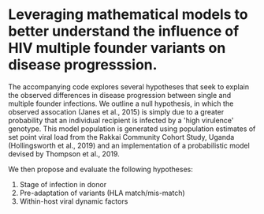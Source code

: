 # Leveraging mathematical models to better understand the influence of HIV multiple founder variants on disease progresssion.

The accompanying code explores several hypotheses that seek to explain the observed differences in disease progression between single and multiple founder infections.
We outline a null hypothesis, in which the observed assocation (Janes et al., 2015) is simply due to a greater probability that an individual recipient is infected by 
a 'high virulence' genotype. This model population is generated using population estimates of set point viral load from the Rakkai Community Cohort Study, Uganda
(Hollingsworth et al., 2019) and an implementation of a probabilistic model devised by Thompson et al., 2019.

We then propose and evaluate the following hypotheses:
1. Stage of infection in donor
2. Pre-adaptation of variants (HLA match/mis-match)
3. Within-host viral dynamic factors



